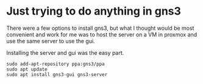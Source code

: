 # Just trying to do anything in gns3

There were a few options to install gns3, but what I thought would be most convenient and work for me was to host the server on a VM in proxmox and use the same server to use the gui. 

Installing the server and gui was the easy part. 

```
sudo add-apt-repository ppa:gns3/ppa
sudo apt update
sudo apt install gns3-gui gns3-server
```
